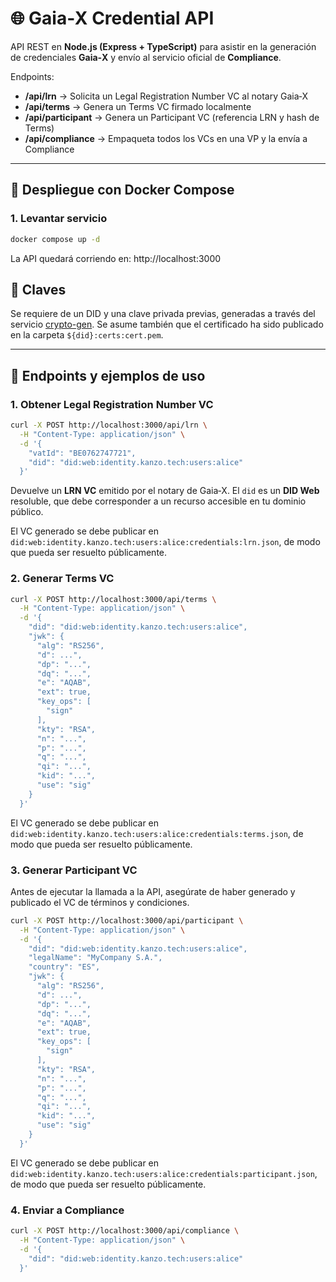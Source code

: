 # 🌐 Gaia‑X Credential API

API REST en **Node.js (Express + TypeScript)** para asistir en la generación de credenciales **Gaia‑X** y envío al servicio oficial de **Compliance**.

Endpoints:

- **/api/lrn** → Solicita un Legal Registration Number VC al notary Gaia‑X
- **/api/terms** → Genera un Terms VC firmado localmente
- **/api/participant** → Genera un Participant VC (referencia LRN y hash de Terms)
- **/api/compliance** → Empaqueta todos los VCs en una VP y la envía a Compliance

---

## 🚀 Despliegue con Docker Compose

### 1. Levantar servicio

```bash
docker compose up -d
```

La API quedará corriendo en: http://localhost:3000

## 🔑 Claves

Se requiere de un DID y una clave privada previas, generadas a través del servicio [crypto-gen](https://github.com/Kanzo-Tech/crypto-gen).
Se asume también que el certificado ha sido publicado en la carpeta `${did}:certs:cert.pem`.

---

## 📌 Endpoints y ejemplos de uso

### 1. Obtener Legal Registration Number VC

```bash
curl -X POST http://localhost:3000/api/lrn \
  -H "Content-Type: application/json" \
  -d '{
    "vatId": "BE0762747721",
    "did": "did:web:identity.kanzo.tech:users:alice"
  }'
```

Devuelve un **LRN VC** emitido por el notary de Gaia‑X.
El `did` es un **DID Web** resoluble, que debe corresponder a un recurso accesible en tu dominio público.

El VC generado se debe publicar en `did:web:identity.kanzo.tech:users:alice:credentials:lrn.json`, de modo que pueda ser resuelto públicamente.

### 2. Generar Terms VC

```bash
curl -X POST http://localhost:3000/api/terms \
  -H "Content-Type: application/json" \
  -d '{
    "did": "did:web:identity.kanzo.tech:users:alice",
    "jwk": {
      "alg": "RS256",
      "d": ...",
      "dp": "...",
      "dq": "...",
      "e": "AQAB",
      "ext": true,
      "key_ops": [
        "sign"
      ],
      "kty": "RSA",
      "n": "...",
      "p": "...",
      "q": "...",
      "qi": "...",
      "kid": "...",
      "use": "sig"
    }
  }'
```

El VC generado se debe publicar en `did:web:identity.kanzo.tech:users:alice:credentials:terms.json`, de modo que pueda ser resuelto públicamente.

### 3. Generar Participant VC

Antes de ejecutar la llamada a la API, asegúrate de haber generado y publicado el VC de términos y condiciones.

```bash
curl -X POST http://localhost:3000/api/participant \
  -H "Content-Type: application/json" \
  -d '{
    "did": "did:web:identity.kanzo.tech:users:alice",
    "legalName": "MyCompany S.A.",
    "country": "ES",
    "jwk": {
      "alg": "RS256",
      "d": ...",
      "dp": "...",
      "dq": "...",
      "e": "AQAB",
      "ext": true,
      "key_ops": [
        "sign"
      ],
      "kty": "RSA",
      "n": "...",
      "p": "...",
      "q": "...",
      "qi": "...",
      "kid": "...",
      "use": "sig"
    }
  }'
```

El VC generado se debe publicar en `did:web:identity.kanzo.tech:users:alice:credentials:participant.json`, de modo que pueda ser resuelto públicamente.

### 4. Enviar a Compliance

```bash
curl -X POST http://localhost:3000/api/compliance \
  -H "Content-Type: application/json" \
  -d '{
    "did": "did:web:identity.kanzo.tech:users:alice"
  }'
```
